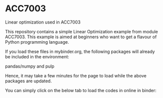 # ACC7003
Linear optimization used in ACC7003

This repository contains a simple Linear Optimization example from module ACC7003. This example is aimed at beginners who want to get a flavour of Python programming language.

If you load these files in mybinder.org, the following packages will already be included in the environment:

pandas/numpy and pulp

Hence, it may take a few minutes for the page to load while the above packages are updated.

You can simply click on the below tab to load the codes in online in binder:
